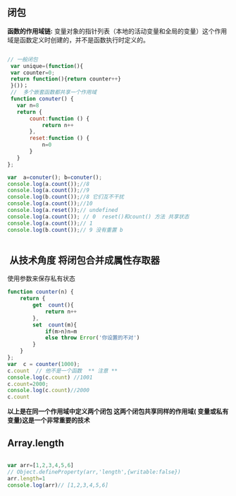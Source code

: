  ##  闭包
 **函数的作用域链:** 变量对象的指针列表（本地的活动变量和全局的变量）这个作用域是函数定义时创建的，并不是函数执行时定义的。
 
 
 ```js
 
 // 一般闭包
  var unique=(function(){
  var counter=0;
  return function(){return counter++}
  }())；
  //  多个嵌套函数都共享一个作用域 
  function conuter() {
    var n=8
    return {
        count:function () {
            return n++
        },
        reset:function () {
            n=0
        }
    }
};

var  a=conuter(); b=conuter();
console.log(a.count());//8
console.log(a.count());//9
console.log(b.count());//8 它们互不干扰
console.log(a.count());//10
console.log(a.reset());// undefined 
console.log(a.count()); // 0  reset()和count() 方法 共享状态
console.log(a.count());// 1
console.log(b.count());// 9 没有重置 b 
  
 ```
 
##  从技术角度 将闭包合并成属性存取器 

使用参数来保存私有状态 
``` js 
function counter(n) {
    return {
        get  count(){
            return n++
        },
        set  count(m){
            if(m>n)n=m
            else throw Error('你设置的不对')
        }
    }
};
var  c = counter(1000);
c.count  // 他不是一个函数  ** 注意 **
console.log(c.count) //1001
c.count=2000;
console.log(c.count)//2000
c.count

```

**以上是在同一个作用域中定义两个闭包 这两个闭包共享同样的作用域( 变量或私有变量)这是一个非常重要的技术**


## Array.length 
```js 

var arr=[1,2,3,4,5,6]
// Object.defineProperty(arr,'length',{writable:false})
arr.length=1
console.log(arr)// [1,2,3,4,5,6]

```


